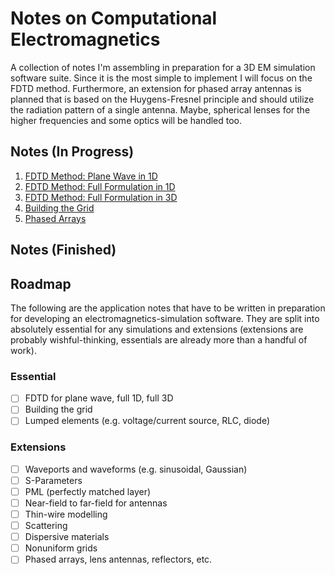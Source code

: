 # Notes on Computational Electromagnetics
A collection of notes I'm assembling in preparation for a 3D EM simulation software suite. Since it is the most simple to implement I will focus on the FDTD method. Furthermore, an extension for phased array antennas is planned that is based on the Huygens-Fresnel principle and should utilize the radiation pattern of a single antenna. Maybe, spherical lenses for the higher frequencies and some optics will be handled too.

## Notes (In Progress)

1. [FDTD Method: Plane Wave in 1D](/notes/plane_wave/plane_wave.pdf)  
2. [FDTD Method: Full Formulation in 1D](/notes/full_formulation_1d/full_formulation_1d.pdf)  
3. [FDTD Method: Full Formulation in 3D](/notes/full_formulation_3d/full_formulation_3d.pdf)  
4. [Building the Grid](/notes/building_the_grid/building_the_grid.pdf)  
5. [Phased Arrays](/notes/phased_arrays/phased_arrays.pdf)  

## Notes (Finished)

## Roadmap
The following are the application notes that have to be written in preparation for developing an electromagnetics-simulation software. They are split into absolutely essential for any simulations and extensions (extensions are probably wishful-thinking, essentials are already more than a handful of work).

### Essential
- [ ] FDTD for plane wave, full 1D, full 3D
- [ ] Building the grid
- [ ] Lumped elements (e.g. voltage/current source, RLC, diode)

### Extensions
- [ ] Waveports and waveforms (e.g. sinusoidal, Gaussian)
- [ ] S-Parameters
- [ ] PML (perfectly matched layer)
- [ ] Near-field to far-field for antennas
- [ ] Thin-wire modelling
- [ ] Scattering
- [ ] Dispersive materials
- [ ] Nonuniform grids
- [ ] Phased arrays, lens antennas, reflectors, etc.
